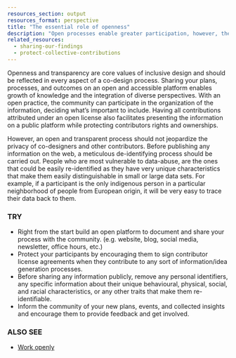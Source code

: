```yaml
---
resources_section: output
resources_format: perspective
title: "The essential role of openness"
description: "Open processes enable greater participation, however, they should protect their participants’ privacy."
related_resources:
  - sharing-our-findings
  - protect-collective-contributions
---
```


Openness and transparency are core values of inclusive design and should be reflected in every aspect of a co-design process. Sharing your plans, processes, and outcomes on an open and accessible platform enables growth of knowledge and the integration of diverse perspectives. With an open practice, the community can participate in the organization of the information, deciding what’s important to include. Having all contributions attributed under an open license also facilitates presenting the information on a public platform while protecting contributors rights and ownerships. 


However, an open and transparent process should not jeopardize the privacy of co-designers and other contributors. Before publishing any information on the web, a meticulous de-identifying process should be carried out. People who are most vulnerable to data-abuse, are the ones that could be easily re-identified as they have very unique characteristics that make them easily distinguishable in small or large data sets. For example, if a participant is the only indigenous person in a particular neighborhood of people from European origin, it will be very easy to trace their data back to them.

### TRY

- Right from the start build an open platform to document and share your process with the community. (e.g. website, blog, social media, newsletter, office hours, etc.)
- Protect your participants by encouraging them to sign contributor license agreements when they contribute to any sort of information/idea generation processes.
- Before sharing any information publicly, remove any personal identifiers, any specific information about their unique behavioural, physical, social, and racial characteristics, or any other traits that make them re-identifiable.
- Inform the community of your new plans, events, and collected insights and encourage them to provide feedback and get involved.  


### ALSO SEE


- [Work openly](https://guide.inclusivedesign.ca/practices/WorkOpenly.html)